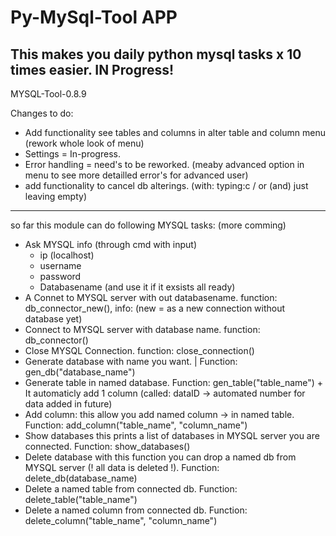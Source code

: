 # Py-MySql-Tool APP
This makes you daily python mysql tasks x 10 times easier.
IN Progress!
--------------------------------------------------------------

MYSQL-Tool-0.8.9

Changes to do:
- Add functionality see tables and columns in alter table and column menu (rework whole look of menu)
- Settings = In-progress. 
- Error handling = need's to be reworked. (meaby advanced option in menu to see more detailled error's for advanced user)
- add functionality to cancel db alterings. (with: typing:c / or (and) just leaving empty)

-------------------------------------------------------------
  so far this module can do following MYSQL tasks:
  (more comming)

   - Ask MYSQL info (through cmd with input)
       - ip (localhost)
       - username
       - password
       - Databasename (and use it if it exsists all ready)
   - A Connet to MYSQL server with out databasename. function: db_connector_new(),  info: (new =  as a new connection without database yet)
   - Connect to MYSQL server with database name. function: db_connector()
   - Close MYSQL Connection. function: close_connection()
   - Generate database with name you want. | Function: gen_db("database_name")
   - Generate table in named database. Function: gen_table("table_name") + It automaticly add 1 column (called: dataID -> automated number for data added in future)
   - Add column: this allow you add named column -> in named table. Function: add_column("table_name", "column_name")
   - Show databases this prints a list of databases in MYSQL server you are connected. Function: show_databases()
   - Delete database with this function you can drop a named db from MYSQL server (! all data is deleted !). Function: delete_db(database_name)
   - Delete a named table from connected db. Function: delete_table("table_name")
   - Delete a named column from connected db. Function: delete_column("table_name", "column_name")
